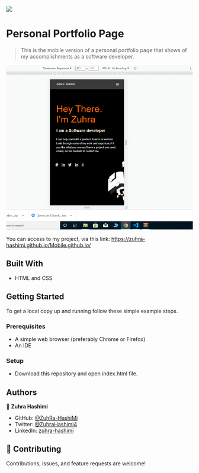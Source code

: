 ![](https://img.shields.io/badge/Microverse-blueviolet)

# Personal Portfolio Page

> This is the mobile version of a personal portfolio page that shows of my accomplishments as a software developer.

![screenshot](images/Capture.PNG)

You can access to my project, via this link: https://zuhra-hashimi.github.io/Mobile.github.io/


## Built With

- HTML and CSS

## Getting Started

To get a local copy up and running follow these simple example steps.

### Prerequisites
- A simple web browser (preferably Chrome or Firefox)
- An IDE

### Setup
- Download this repository and open index.html file.

## Authors

👤 **Zuhra Hashimi**

- GitHub: [@ZuhRa-HashiMi](https://github.com/ZuhRa-HashiMi)
- Twitter: [@ZuhraHashimi4](https://twitter.com/ZuhraHashimi4)
- LinkedIn: [zuhra-hashimi](https://www.linkedin.com/in/zuhra-hashimi-601966214/)

## 🤝 Contributing

Contributions, issues, and feature requests are welcome!
